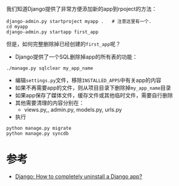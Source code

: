 我们知道Django提供了非常方便添加新的app到rpoject的方法：

```
django-admin.py startproject myapp .   # 注意这里有一个.
cd myapp
django-admin.py startapp first_app
```

但是，如何完整删除掉已经创建的`first_app`呢？

* Django提供了一个SQL删除掉app的所有表的功能：

```
./manage.py sqlclear my_app_name
```

* 编辑`settings.py`文件，移除`INSTALLED_APPS`中有关app的内容
* 如果不再需要app的文件，则从项目目录下删除掉`my_app_name`目录
* 如果app保存了媒体文件，缓存文件或其他临时文件，需要自行删除
* 其他需要清理的内容分别在：
  * views.py,, admin.py, models.py, urls.py
* 执行

```
python manage.py migrate
python manage.py syncdb
```

# 参考

* [Django: How to completely uninstall a Django app?](https://stackoverflow.com/questions/3329773/django-how-to-completely-uninstall-a-django-app)
